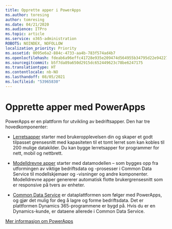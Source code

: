 ```yaml
---
title: Opprette apper i PowerApps
ms.author: toresing
author: tomresing
ms.date: 04/21/2020
ms.audience: ITPro
ms.topic: article
ms.service: o365-administration
ROBOTS: NOINDEX, NOFOLLOW
localization_priority: Priority
ms.assetid: 0095e6a2-884c-4733-aa4b-783f574ad4b7
ms.openlocfilehash: fdeab6a96effc41728e935e209474d564955b34795d22e94227ca741368462b6
ms.sourcegitcommit: b5f7da89a650d2915dc652449623c78be6247175
ms.translationtype: HT
ms.contentlocale: nb-NO
ms.lasthandoff: 08/05/2021
ms.locfileid: "53965830"
---
```

# <a name="create-apps-with-powerapps"></a>Opprette apper med PowerApps

PowerApps er en plattform for utvikling av bedriftsapper. Den har tre hovedkomponenter: 
  
- [Lerretsapper](https://go.microsoft.com/fwlink/?linkid=874495) starter med brukeropplevelsen din og skaper et godt tilpasset grensesnitt med kapasiteten til et tomt lerret som kan kobles til 200 mulige datakilder. Du kan bygge lerretsapper for programmer for nett, mobil og nettbrett. 
    
- [Modelldrevne apper](https://go.microsoft.com/fwlink/?linkid=874496) starter med datamodellen – som bygges opp fra utformingen av viktige bedriftsdata og -prosesser i Common Data Service til modellskjemaer og -visninger og andre komponenter. Modelldrevne apper genererer automatisk flotte brukergrensesnitt som er responsive på tvers av enheter. 
    
- [Common Data Service](https://go.microsoft.com/fwlink/?linkid=874497) er dataplattformen som følger med PowerApps, og gjør det mulig for deg å lagre og forme bedriftsdata. Det er plattformen Dynamics 365-programmene er bygd på. Hvis du er en Dynamics-kunde, er dataene allerede i Common Data Service. 
    
[Mer informasjon om PowerApps](https://go.microsoft.com/fwlink/?linkid=874498)
  

